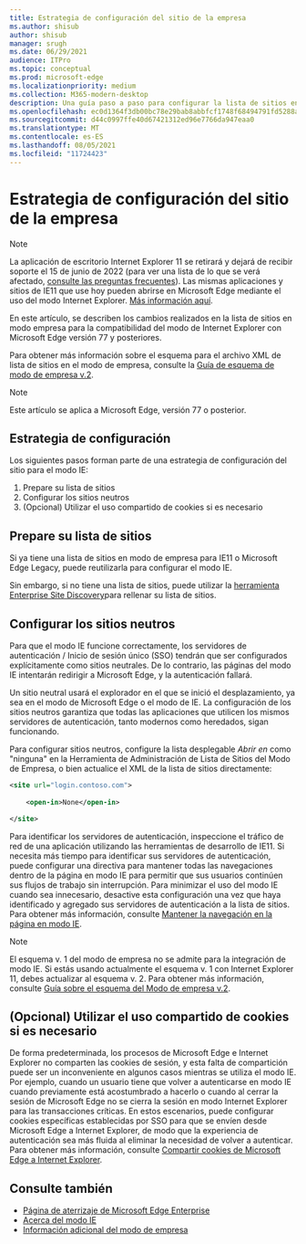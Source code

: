 ```yaml
---
title: Estrategia de configuración del sitio de la empresa
ms.author: shisub
author: shisub
manager: srugh
ms.date: 06/29/2021
audience: ITPro
ms.topic: conceptual
ms.prod: microsoft-edge
ms.localizationpriority: medium
ms.collection: M365-modern-desktop
description: Una guía paso a paso para configurar la lista de sitios en modo empresa para el modo de Internet Explorer..
ms.openlocfilehash: ec0d1364f3db00bc78e29bab8abbfcf1748f68494791fd5288a435a8b1230018
ms.sourcegitcommit: d44c0997ffe40d67421312ed96e7766da947eaa0
ms.translationtype: MT
ms.contentlocale: es-ES
ms.lasthandoff: 08/05/2021
ms.locfileid: "11724423"
---
```

# <a name="enterprise-site-configuration-strategy"></a>Estrategia de configuración del sitio de la empresa

>[!Note]
> La aplicación de escritorio Internet Explorer 11 se retirará y dejará de recibir soporte el 15 de junio de 2022 (para ver una lista de lo que se verá afectado, [consulte las preguntas frecuentes](https://techcommunity.microsoft.com/t5/windows-it-pro-blog/internet-explorer-11-desktop-app-retirement-faq/ba-p/2366549)). Las mismas aplicaciones y sitios de IE11 que use hoy pueden abrirse en Microsoft Edge mediante el uso del modo Internet Explorer. [Más información aquí](https://blogs.windows.com/windowsexperience/2021/05/19/the-future-of-internet-explorer-on-windows-10-is-in-microsoft-edge/).

En este artículo, se describen los cambios realizados en la lista de sitios en modo empresa para la compatibilidad del modo de Internet Explorer con Microsoft Edge versión 77 y posteriores.

Para obtener más información sobre el esquema para el archivo XML de lista de sitios en el modo de empresa, consulte la [Guía de esquema de modo de empresa v.2](/internet-explorer/ie11-deploy-guide/enterprise-mode-schema-version-2-guidance).

> [!NOTE]
> Este artículo se aplica a Microsoft Edge, versión 77 o posterior.
<!--
## Updated schema elements

The following table describes the \<open-in app\> element added to the v.2 of the Enterprise Mode schema:

| **Element** | **Description** |
| --- | --- |
| \<open-in app="**true**"\> | A child element that controls what browser is used for sites. This element is required for sites that need to **open in IE11**.|

**Example:**

``` xml
<site url="contoso.com">

  <open-in app="true">IE11</open-in>

</site>
```

The following table shows the possible values of the \<open-in\> element:

| **Value** | **Description** |
| --- | --- |
| **\<open-in\>IE11\</open-in\>** | Opens the site in IE mode or a full IE11 window. To enable IE mode, see [Configure IE mode policies](./edge-ie-mode-policies.md)|
| **\<open-in app="**true**"\>IE11\</open-in\>** | Opens the site in a full IE11 window |
| **\<open-in\>MSEdge\</open-in\>** | Opens the site in Microsoft Edge |
| **\<open-in\>None or not specified\</open-in\>** | Opens the site in the default browser or in the browser where the user navigated to the site. |
|**\<open-in\>Configurable\</open-in\>** | Allows the site to participate in IE mode engine determination. To learn more, see [Learn about Configurable sites in IE mode](edge-learnmore-configurable-sites-ie-mode.md).  |

>[!NOTE]
> The attribute app=**"true"** is only recognized when associated to _'open-in' IE11_. Adding it to the other 'open-in' elements won't change browser behavior.   -->

## <a name="configuration-strategy"></a>Estrategia de configuración

Los siguientes pasos forman parte de una estrategia de configuración del sitio para el modo IE:
1. Prepare su lista de sitios
2. Configurar los sitios neutros
3. (Opcional) Utilizar el uso compartido de cookies si es necesario

<!--
Step 1.  – if you don’t have one use Site Discovery Step-by-Step
Step 2 – Neutral sites + sticky mode
        Use more examples and explain sticky mode better
Step 3 – If that doesn’t cover your needs, then use Cookie sharing -->

## <a name="prepare-your-site-list"></a>Prepare su lista de sitios

Si ya tiene una lista de sitios en modo de empresa para IE11 o Microsoft Edge Legacy, puede reutilizarla para configurar el modo IE.

Sin embargo, si no tiene una lista de sitios, puede utilizar la [herramienta Enterprise Site Discovery](/deployedge/edge-ie-mode-site-discovery)para rellenar su lista de sitios.

## <a name="configure-neutral-sites"></a>Configurar los sitios neutros

Para que el modo IE funcione correctamente, los servidores de autenticación / Inicio de sesión único (SSO) tendrán que ser configurados explícitamente como sitios neutrales. De lo contrario, las páginas del modo IE intentarán redirigir a Microsoft Edge, y la autenticación fallará.

Un sitio neutral usará el explorador en el que se inició el desplazamiento, ya sea en el modo de Microsoft Edge o el modo de IE. La configuración de los sitios neutros garantiza que todas las aplicaciones que utilicen los mismos servidores de autenticación, tanto modernos como heredados, sigan funcionando.

Para configurar sitios neutros, configure la lista desplegable *Abrir en* como "ninguna" en la Herramienta de Administración de Lista de Sitios del Modo de Empresa, o bien actualice el XML de la lista de sitios directamente:

``` xml
<site url="login.contoso.com">
   
    <open-in>None</open-in>

</site>
```

Para identificar los servidores de autenticación, inspeccione el tráfico de red de una aplicación utilizando las herramientas de desarrollo de IE11. Si necesita más tiempo para identificar sus servidores de autenticación, puede configurar una directiva para mantener todas las navegaciones dentro de la página en modo IE para permitir que sus usuarios continúen sus flujos de trabajo sin interrupción. Para minimizar el uso del modo IE cuando sea innecesario, desactive esta configuración una vez que haya identificado y agregado sus servidores de autenticación a la lista de sitios. Para obtener más información, consulte [Mantener la navegación en la página en modo IE](/deployedge/edge-learnmore-inpage-nav).

>[!NOTE]
   >El esquema v. 1 del modo de empresa no se admite para la integración de modo IE. Si estás usando actualmente el esquema v. 1 con Internet Explorer 11, debes actualizar al esquema v. 2. Para obtener más información, consulte [Guía sobre el esquema del Modo de empresa v.2](/internet-explorer/ie11-deploy-guide/enterprise-mode-schema-version-2-guidance).

## <a name="optional-use-cookie-sharing-if-necessary"></a>(Opcional) Utilizar el uso compartido de cookies si es necesario

De forma predeterminada, los procesos de Microsoft Edge e Internet Explorer no comparten las cookies de sesión, y esta falta de compartición puede ser un inconveniente en algunos casos mientras se utiliza el modo IE. Por ejemplo, cuando un usuario tiene que volver a autenticarse en modo IE cuando previamente está acostumbrado a hacerlo o cuando al cerrar la sesión de Microsoft Edge no se cierra la sesión en modo Internet Explorer para las transacciones críticas. En estos escenarios, puede configurar cookies específicas establecidas por SSO para que se envíen desde Microsoft Edge a Internet Explorer, de modo que la experiencia de autenticación sea más fluida al eliminar la necesidad de volver a autenticar. Para obtener más información, consulte [Compartir cookies de Microsoft Edge a Internet Explorer](/deployedge/edge-ie-mode-add-guidance-cookieshare).

## <a name="see-also"></a>Consulte también

- [Página de aterrizaje de Microsoft Edge Enterprise](https://aka.ms/EdgeEnterprise)
- [Acerca del modo IE](./edge-ie-mode.md)
- [Información adicional del modo de empresa](/internet-explorer/ie11-deploy-guide/enterprise-mode-overview-for-ie11)
